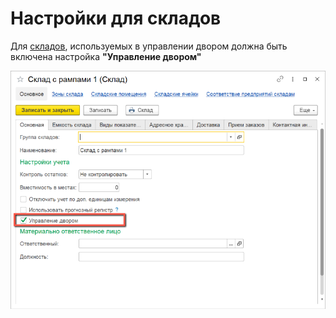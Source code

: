 # Настройки для складов

Для [складов](../CommonInformation/Warehouse.md), используемых в управлении двором должна быть включена настройка **"Управление двором"**

[![1][1]][1]

[1]: WarehouseSettings.assets/1.png
